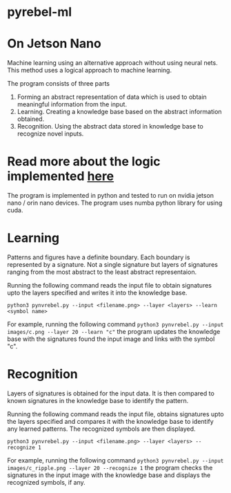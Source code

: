 # pyrebel-ml
# On Jetson Nano

Machine learning using an alternative approach without using neural nets. This method uses a logical approach to machine learning.

The program consists of three parts
1. Forming an abstract representation of data which is used to obtain meaningful information from the input.
2. Learning. Creating a knowledge base based on the abstract information obtained.
3. Recognition. Using the abstract data stored in knowledge base to recognize novel inputs.
# Read more about the logic implemented <a href="https://github.com/ps-nithin/pyrebel/blob/main/abstract.pdf">here</a>
The program is implemented in python and tested to run on nvidia jetson nano / orin nano devices. The program uses numba python library for using cuda.

# Learning 
Patterns and figures have a definite boundary. Each boundary is represented by a signature. Not a single signature but layers of signatures ranging from the most abstract to the least abstract representaion. 

Running the following command reads the input file to obtain signatures upto the layers specified and writes it into the knowledge base.

```python3 pynvrebel.py --input <filename.png> --layer <layers> --learn <symbol name>```

For example, running the following command
```python3 pynvrebel.py --input images/c.png --layer 20 --learn "c"```
the program updates the knowledge base with the signatures found the input image and links with the symbol "c".


# Recognition
Layers of signatures is obtained for the input data. It is then compared to known signatures in the knowledge base to identify the pattern.

Running the following command reads the input file, obtains signatures upto the layers specified and compares it with the knowledge base to identify any learned patterns. The recognized symbols are then displayed.

```python3 pynvrebel.py --input <filename.png> --layer <layers> --recognize 1```

For example, running the following command
```python3 pynvrebel.py --input images/c_ripple.png --layer 20 --recognize 1```
the program checks the signatures in the input image with the knowledge base and displays the recognized symbols, if any.
